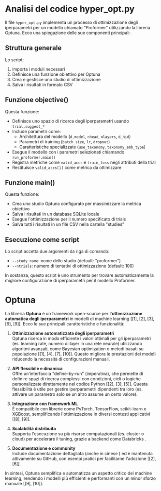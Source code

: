 # Analisi del codice hyper_opt.py

Il file `hyper_opt.py` implementa un processo di ottimizzazione degli iperparametri per un modello chiamato "Proformer" utilizzando la libreria Optuna. Ecco una spiegazione delle sue componenti principali:

## Struttura generale
Lo script:
1. Importa i moduli necessari
2. Definisce una funzione obiettivo per Optuna
3. Crea e gestisce uno studio di ottimizzazione
4. Salva i risultati in formato CSV

## Funzione objective()
Questa funzione:
- Definisce uno spazio di ricerca degli iperparametri usando `trial.suggest_*` 
- Include parametri come:
  - Architettura del modello (`d_model`, `nhead`, `nlayers`, `d_hid`)
  - Parametri di training (`batch_size`, `lr`, `dropout`)
  - Caratteristiche specializzate (`use_taxonomy`, `taxonomy_emb_type`)
- Esegue il modello con i parametri selezionati chiamando `run_proformer.main()`
- Registra metriche come `valid_accs` e `train_loss` negli attributi della trial
- Restituisce `valid_accs[1]` come metrica da ottimizzare

## Funzione main()
Questa funzione:
- Crea uno studio Optuna configurato per massimizzare la metrica obiettivo
- Salva i risultati in un database SQLite locale
- Esegue l'ottimizzazione per il numero specificato di trials
- Salva tutti i risultati in un file CSV nella cartella "studies"

## Esecuzione come script
Lo script accetta due argomenti da riga di comando:
- `--study_name`: nome dello studio (default: "proformer")
- `--ntrials`: numero di tentativi di ottimizzazione (default: 100)

In sostanza, questo script è uno strumento per trovare automaticamente la migliore configurazione di iperparametri per il modello Proformer.

# Optuna

La libreria **Optuna** è un framework open-source per l'**ottimizzazione automatica degli iperparametri** in modelli di machine learning [[1], [2], [3], [6], [9]]. Ecco le sue principali caratteristiche e funzionalità:

1. **Ottimizzazione automatizzata degli iperparametri**  
   Optuna ricerca in modo efficiente i valori ottimali per gli iperparametri (es. learning rate, numero di layer in una rete neurale) utilizzando algoritmi avanzati, come Bayesian optimization o metodi basati su popolazione [[1], [4], [7], [10]]. Questo migliora le prestazioni dei modelli riducendo la necessità di configurazioni manuali.

2. **API flessibile e dinamica**  
   Offre un'interfaccia "define-by-run" (imperativa), che permette di definire spazi di ricerca complessi con condizioni, cicli o logiche personalizzate direttamente nel codice Python [[2], [3], [5]]. Questa flessibilità è utile per gestire iperparametri dipendenti tra loro (es. attivare un parametro solo se un altro assume un certo valore).

3. **Integrazione con framework ML**  
   È compatibile con librerie come PyTorch, TensorFlow, scikit-learn e XGBoost, semplificando l'ottimizzazione in diversi contesti applicativi [[8], [9]].

4. **Scalabilità distribuita**  
   Supporta l'esecuzione su più risorse computazionali (es. cluster o cloud) per accelerare il tuning, grazie a backend come Databricks .

5. **Documentazione e community**  
   Include documentazione dettagliata (anche in cinese ) ed è mantenuta attivamente su GitHub, con esempi pratici per facilitarne l'adozione [[2], [6]].

In sintesi, Optuna semplifica e automatizza un aspetto critico del machine learning, rendendo i modelli più efficienti e performanti con un minor sforzo manuale [[9], [10]].